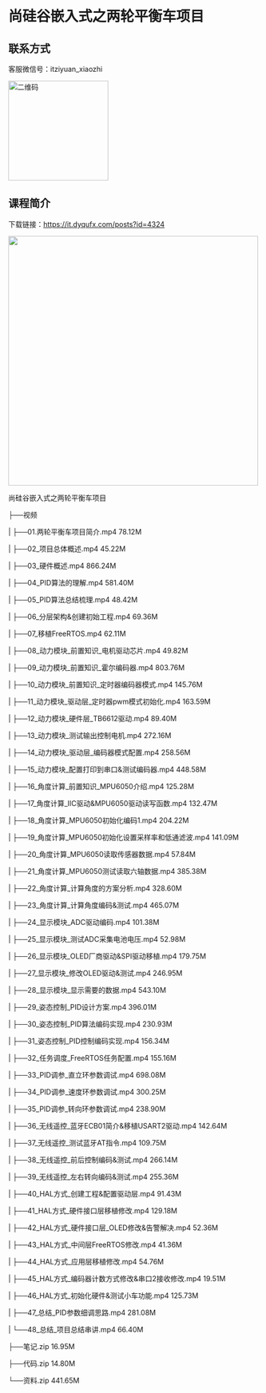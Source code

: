 # 尚硅谷嵌入式之两轮平衡车项目

## 联系方式

客服微信号：itziyuan_xiaozhi

<img src="https://ziyuanyun.oss-cn-guangzhou.aliyuncs.com/common/20240614073449/666b82192834a.jpg" width="200" height="200" alt="二维码">

## 课程简介

下载链接：https://it.dyqufx.com/posts?id=4324

<img src="https://ziyuanyun.oss-cn-guangzhou.aliyuncs.com/yun/20240808073011/66b40383bc1f2.jpg" width="500" alt="">

  

 尚硅谷嵌入式之两轮平衡车项目

 ├──视频

 | ├──01.两轮平衡车项目简介.mp4 78.12M

 | ├──02_项目总体概述.mp4 45.22M

 | ├──03_硬件概述.mp4 866.24M

 | ├──04_PID算法的理解.mp4 581.40M

 | ├──05_PID算法总结梳理.mp4 48.42M

 | ├──06_分层架构&amp;创建初始工程.mp4 69.36M

 | ├──07_移植FreeRTOS.mp4 62.11M

 | ├──08_动力模块_前置知识_电机驱动芯片.mp4 49.82M

 | ├──09_动力模块_前置知识_霍尔编码器.mp4 803.76M

 | ├──10_动力模块_前置知识_定时器编码器模式.mp4 145.76M

 | ├──11_动力模块_驱动层_定时器pwm模式初始化.mp4 163.59M

 | ├──12_动力模块_硬件层_TB6612驱动.mp4 89.40M

 | ├──13_动力模块_测试输出控制电机.mp4 272.16M

 | ├──14_动力模块_驱动层_编码器模式配置.mp4 258.56M

 | ├──15_动力模块_配置打印到串口&amp;测试编码器.mp4 448.58M

 | ├──16_角度计算_前置知识_MPU6050介绍.mp4 125.28M

 | ├──17_角度计算_IIC驱动&amp;MPU6050驱动读写函数.mp4 132.47M

 | ├──18_角度计算_MPU6050初始化编码1.mp4 204.22M

 | ├──19_角度计算_MPU6050初始化设置采样率和低通滤波.mp4 141.09M

 | ├──20_角度计算_MPU6050读取传感器数据.mp4 57.84M

 | ├──21_角度计算_MPU6050测试读取六轴数据.mp4 385.38M

 | ├──22_角度计算_计算角度的方案分析.mp4 328.60M

 | ├──23_角度计算_计算角度编码&amp;测试.mp4 465.07M

 | ├──24_显示模块_ADC驱动编码.mp4 101.38M

 | ├──25_显示模块_测试ADC采集电池电压.mp4 52.98M

 | ├──26_显示模块_OLED厂商驱动&amp;SPI驱动移植.mp4 179.75M

 | ├──27_显示模块_修改OLED驱动&amp;测试.mp4 246.95M

 | ├──28_显示模块_显示需要的数据.mp4 543.10M

 | ├──29_姿态控制_PID设计方案.mp4 396.01M

 | ├──30_姿态控制_PID算法编码实现.mp4 230.93M

 | ├──31_姿态控制_PID控制编码实现.mp4 156.34M

 | ├──32_任务调度_FreeRTOS任务配置.mp4 155.16M

 | ├──33_PID调参_直立环参数调试.mp4 698.08M

 | ├──34_PID调参_速度环参数调试.mp4 300.25M

 | ├──35_PID调参_转向环参数调试.mp4 238.90M

 | ├──36_无线遥控_蓝牙ECB01简介&amp;移植USART2驱动.mp4 142.64M

 | ├──37_无线遥控_测试蓝牙AT指令.mp4 109.75M

 | ├──38_无线遥控_前后控制编码&amp;测试.mp4 266.14M

 | ├──39_无线遥控_左右转向编码&amp;测试.mp4 255.36M

 | ├──40_HAL方式_创建工程&amp;配置驱动层.mp4 91.43M

 | ├──41_HAL方式_硬件接口层移植修改.mp4 129.18M

 | ├──42_HAL方式_硬件接口层_OLED修改&amp;告警解决.mp4 52.36M

 | ├──43_HAL方式_中间层FreeRTOS修改.mp4 41.36M

 | ├──44_HAL方式_应用层移植修改.mp4 54.76M

 | ├──45_HAL方式_编码器计数方式修改&amp;串口2接收修改.mp4 19.51M

 | ├──46_HAL方式_初始化硬件&amp;测试小车功能.mp4 125.73M

 | ├──47_总结_PID参数细调思路.mp4 281.08M

 | └──48_总结_项目总结串讲.mp4 66.40M

 ├──笔记.zip 16.95M

 ├──代码.zip 14.80M

 └──资料.zip 441.65M

  